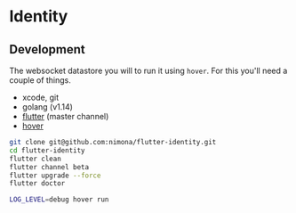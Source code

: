 # Identity

## Development

The websocket datastore you will to run it using `hover`.
For this you'll need a couple of things.

* xcode, git
* golang (v1.14)
* [flutter](https://flutter.dev/docs/get-started/install/macos) (master channel)
* [hover](https://github.com/go-flutter-desktop/hover)

```sh
git clone git@github.com:nimona/flutter-identity.git
cd flutter-identity
flutter clean
flutter channel beta
flutter upgrade --force
flutter doctor
```

```sh
LOG_LEVEL=debug hover run
```
